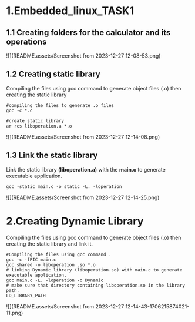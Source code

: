 # 1.Embedded_linux_TASK1

## 1.1 Creating folders for the calculator and its operations

![](README.assets/Screenshot from 2023-12-27 12-08-53.png)

## 1.2 Creating static library 

Compiling the files using gcc command to generate object files (.o) then creating the static library

```
#compiling the files to generate .o files
gcc -c *.c 

#create static library
ar rcs liboperation.a *.o
```

![](README.assets/Screenshot from 2023-12-27 12-14-08.png)

## 1.3 Link the static library 

Link the static library **(liboperation.a)** with the **main.c** to generate executable application.

```
gcc -static main.c -o static -L. -loperation
```

![](README.assets/Screenshot from 2023-12-27 12-14-25.png)

 # 2.Creating Dynamic Library

Compiling the files using gcc command to generate object files (.o) then creating the static library and link it.

```
#Compiling the files using gcc command .
gcc -c -fPIC main.c
gcc shared -o liboperation .so *.o
# linking Dynamic library (liboperation.so) with main.c to generate executable application.
gcc main.c -L. -loperation -o Dynamic
# make sure that directory containing liboperation.so in the library path. 
LD_LIBRARY_PATH
```

![](README.assets/Screenshot from 2023-12-27 12-14-43-1706215874021-11.png)



 
